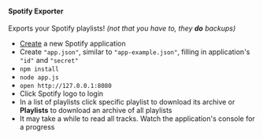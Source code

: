 
#### Spotify Exporter

Exports your Spotify playlists! *(not that you have to, they __do__ backups)*

* [Create](https://developer.spotify.com/my-applications/#!/applications/create) a new Spotify application
* Create `"app.json"`, similar to `"app-example.json"`, filling in application's `"id"` and `"secret"`
* `npm install`
* `node app.js`
* `open http://127.0.0.1:8080`
* Click Spotify logo to login
* In a list of playlists click specific playlist to download its archive or **Playlists** to download an archive of all playlists
* It may take a while to read all tracks. Watch the application's console for a progress
